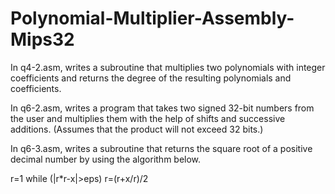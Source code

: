 # Polynomial-Multiplier-Assembly-Mips32

In q4-2.asm, writes a subroutine that multiplies two polynomials with integer coefficients and returns the degree of the resulting polynomials and coefficients.

In q6-2.asm, writes a program that takes two signed 32-bit numbers from the user and multiplies them with the help of shifts and successive additions.
(Assumes that the product will not exceed 32 bits.)

In q6-3.asm, writes a subroutine that returns the square root of a positive decimal number by using the algorithm below.

r=1
while (|r*r-x|>eps)
r=(r+x/r)/2
